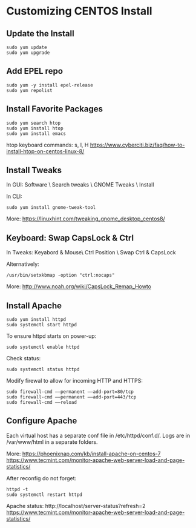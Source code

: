 # Customizing CENTOS Install

## Update the Install

```
sudo yum update
sudo yum upgrade
```
## Add EPEL repo

```
sudo yum -y install epel-release
sudo yum repolist
```

## Install Favorite Packages

```
sudo yum search htop
sudo yum install htop
sudo yum install emacs
```

htop keyboard commands: s, l, H
https://www.cyberciti.biz/faq/how-to-install-htop-on-centos-linux-8/

## Install Tweaks

In GUI:
Software \ Search tweaks \ GNOME Tweaks \ Install

In CLI:

```
sudo yum install gnome-tweak-tool
```
More: https://linuxhint.com/tweaking_gnome_desktop_centos8/

## Keyboard: Swap CapsLock & Ctrl

In Tweaks: Keyabord & Mouse\ Ctrl Position \ Swap Ctrl & CapsLock

Alternatively:
```
/usr/bin/setxkbmap -option "ctrl:nocaps"
```
More: http://www.noah.org/wiki/CapsLock_Remap_Howto

## Install Apache
```
sudo yum install httpd
sudo systemctl start httpd
```

To ensure httpd starts on power-up:
```
sudo systemctl enable httpd
```
Check status:
```
sudo systemctl status httpd
```

Modify firewal to allow for incoming HTTP and HTTPS:
```
sudo firewall-cmd ––permanent ––add-port=80/tcp
sudo firewall-cmd ––permanent ––add-port=443/tcp
sudo firewall-cmd ––reload
```
## Configure Apache

Each virtual host has a separate conf file in /etc/httpd/conf.d/.
Logs are in /var/www/html in a separate folders.

More:
https://phoenixnap.com/kb/install-apache-on-centos-7
https://www.tecmint.com/monitor-apache-web-server-load-and-page-statistics/

After reconfig do not forget:

```
httpd -t
sudo systemctl restart httpd
```
Apache status:
http://localhost/server-status?refresh=2
https://www.tecmint.com/monitor-apache-web-server-load-and-page-statistics/
